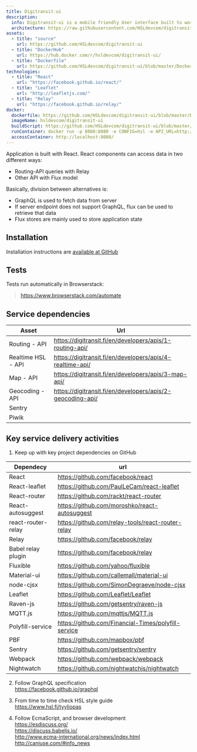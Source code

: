 ```yaml
---
title: Digitransit-ui
description:
  info: Digitransit-ui is a mobile friendly User interface built to work with Digitransit APIs.
  architecture: https://raw.githubusercontent.com/HSLdevcom/digitransit-site/master/pages/en/developers/services/5-digitransit-ui/architecture.xml
assets:
  - title: "source"
    url: https://github.com/HSLdevcom/digitransit-ui
  - title: "DockerHub"
    url: https://hub.docker.com/r/hsldevcom/digitransit-ui/
  - title: "Dockerfile"
    url: https://github.com/HSLdevcom/digitransit-ui/blob/master/Dockerfile
technologies:
  - title: "React"
    url: "https://facebook.github.io/react/"
  - title: "Leaflet"
    url: "http://leafletjs.com/"
  - title: "Relay"
    url: "https://facebook.github.io/relay/"
docker:
  dockerfile: https://github.com/HSLdevcom/digitransit-ui/blob/master/Dockerfile
  imageName: hsldevcom/digitransit-ui
  buildScript: https://github.com/HSLdevcom/digitransit-ui/blob/master/test/deploy.sh
  runContainer: docker run -p 8080:8080 -e CONFIG=hsl -e API_URL=http://api.digitransit.fi --name ui hsldevcom/digitransit-ui
  accessContainer: http://localhost:8080/
---
```


Application is built with React. React components can access data in two different ways:

- Routing-API queries with Relay
- Other API with Flux model

Basically, division between alternatives is:

- GraphQL is used to fetch data from server
- If server endpoint does not support GraphQL, flux can be used to retrieve that data
- Flux stores are mainly used to store application state

## Installation

Installation instructions are [available at GitHub](https://github.com/HSLdevcom/digitransit-ui/blob/master/docs/Installation.md)

## Tests

Tests run automatically in Browserstack:

> https://www.browserstack.com/automate

## Service dependencies

| Asset              | Url                                                        |
| ------------------ | ---------------------------------------------------------- |
| Routing - API      | https://digitransit.fi/en/developers/apis/1-routing-api/   |
| Realtime HSL - API | https://digitransit.fi/en/developers/apis/4-realtime-api/  |
| Map - API          | https://digitransit.fi/en/developers/apis/3-map-api/       |
| Geocoding - API    | https://digitransit.fi/en/developers/apis/2-geocoding-api/ |
| Sentry             |
| Piwik              |

## Key service delivery activities

1. Keep up with key project dependencies on GitHub

| Dependecy          | url                                                 |
| ------------------ | --------------------------------------------------- |
| React              | https://github.com/facebook/react                   |
| React-leaflet      | https://github.com/PaulLeCam/react-leaflet          |
| React-router       | https://github.com/rackt/react-router               |
| React-autosuggest  | https://github.com/moroshko/react-autosuggest       |
| react-router-relay | https://github.com/relay-tools/react-router-relay   |
| Relay              | https://github.com/facebook/relay                   |
| Babel relay plugin | https://github.com/facebook/relay                   |
| Fluxible           | https://github.com/yahoo/fluxible                   |
| Material-ui        | https://github.com/callemall/material-ui            |
| node-cjsx          | https://github.com/SimonDegraeve/node-cjsx          |
| Leaflet            | https://github.com/Leaflet/Leaflet                  |
| Raven-js           | https://github.com/getsentry/raven-js               |
| MQTT.js            | https://github.com/mqttjs/MQTT.js                   |
| Polyfill-service   | https://github.com/Financial-Times/polyfill-service |
| PBF                | https://github.com/mapbox/pbf                       |
| Sentry             | https://github.com/getsentry/sentry                 |
| Webpack            | https://github.com/webpack/webpack                  |
| Nightwatch         | https://github.com/nightwatchjs/nightwatch          |

2. Follow GraphQL specification<br/>
   https://facebook.github.io/graphql

3. From time to time check HSL style guide<br/>
   https://www.hsl.fi/tyyliopas

4. Follow EcmaScript, and browser development<br/>
   https://esdiscuss.org/<br/>
   https://discuss.babeljs.io/<br/>
   http://www.ecma-international.org/news/index.html<br/>
   http://caniuse.com/#info_news
